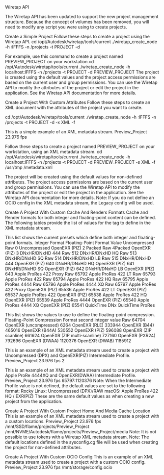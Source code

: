Wiretap API
<!-- ---------------------------------------------------------------------- -->
The Wiretap API has been updated to support the new project management structure.
Because the concept of volumes has been removed, you will
need to modify any script you were using to create projects.
<!-- ---------------------------------------------------------------------- -->
Create a Simple Project
Follow these steps to create a project using the Wiretap API.
cd /opt/Autodesk/wiretap/tools/current
./wiretap_create_node -h <host>:IFFFS -n /projects -t PROJECT -d <project name>
<!-- ---------------------------------------------------------------------- -->
For example, use this command to create a project named PREVIEW_PROJECT on
your workstation.cd /opt/Autodesk/wiretap/tools/current
./wiretap_create_node -h localhost:IFFFS -n /projects -t PROJECT -d PREVIEW_PROJECT
The project is created using the default values and the project access
permissions are based on the current user and group permissions.
You can use the Wiretap API to modify the attributes of the project or edit the
project in the application. See the Wiretap API documentation for more details.
<!-- ---------------------------------------------------------------------- -->
Create a Project With Custom Attributes
Follow these steps to create an XML document with the attributes of the project
you want to create.
<!-- ---------------------------------------------------------------------- -->
cd /opt/Autodesk/wiretap/tools/current
./wiretap_create_node -h <host>:IFFFS -n /projects -t PROJECT -d <project name> -x XML -f <location of the
XML metadata stream>
<!-- ---------------------------------------------------------------------- -->
This is a simple example of an XML metadata stream.
<Project>
<Name>Preview_Project</Name>
<FrameRate>23.976 fps</FrameRate>
</Project>
<!-- ---------------------------------------------------------------------- -->
Follow these steps to create a project named PREVIEW_PROJECT on your workstation,
using an XML metadata stream.
cd /opt/Autodesk/wiretap/tools/current
./wiretap_create_node -h localhost:IFFFS -n /projects -t PROJECT -d PREVIEW_PROJECT -s XML -f /usr/tmp
/metadata.xml
<!-- ---------------------------------------------------------------------- -->
The project will be created using the default values for non-defined attributes.
The project access permissions are based on the current user and group permissions.
You can use the Wiretap API to modify the attributes of the project or edit the
project in the application.
See the Wiretap API documentation for more details.
Note: If you do not define an OCIO config in the XML metadata stream,
the Legacy config will be used.
<!-- ---------------------------------------------------------------------- -->
Create A Project With Custom Cache And Renders Formats
Cache and Render formats for both integer and floating-point content can be defined.
The following tables provide the list of values for the <IntermediatesProfile>
tag to define in the XML metadata stream.
<!-- ---------------------------------------------------------------------- -->
This list shows the current presets which define both integer and floating-point formats.
Integer Format
Floating-Point Format
Value
Uncompressed Raw 0
Uncompressed OpenEXR (PIZ) 2
Packed Raw 4Packed
OpenEXR (PIZ) 3
DNxHR/DNxHD 444 Raw 512
DNxHR/DNxHD HQ Raw 513
DNxHR/DNxHD SQ Raw 514
DNxHR/DNxHD LB Raw 515
DNxHR/DNxHD 444 OpenEXR (PIZ) 640
DNxHR/DNxHD HQ OpenEXR (PIZ) 641
DNxHR/DNxHD SQ OpenEXR (PIZ) 642
DNxHR/DNxHD LB OpenEXR (PIZ) 643
Apple ProRes 422 Proxy Raw 65792
Apple ProRes 422 LT Raw 65793
Apple ProRes 422 Raw 65794
Apple ProRes 422 HQ Raw 65795
Apple ProRes 4444 Raw 65796
Apple ProRes 4444 XQ Raw 65797
Apple ProRes 422 Proxy OpenEXR (PIZ) 65536
Apple ProRes 422 LT OpenEXR (PIZ) 65537
Apple ProRes 422 OpenEXR (PIZ) 65538
Apple ProRes 422 HQ OpenEXR (PIZ) 65539
Apple ProRes 4444 OpenEXR (PIZ) 65540
Apple ProRes 4444 XQ OpenEXR (PIZ) 65541
QuickTime DNx
QuickTime ProRes
<!-- ---------------------------------------------------------------------- -->
This list shows the values to use to define the floating-point compression.
Floating-Point Compression Format
<IntermediatesProfile> second integer value
Raw 64704
OpenEXR (uncompressed) 6264
OpenEXR (RLE) 333944
OpenEXR (B44) 465016
OpenEXR (B44A) 530552
OpenEXR (PIZ) 596088
OpenEXR (ZIP scanline) 661624
OpenEXR (ZIP multi-scanline) 727160
OpenEXR (PXR24) 792696
OpenEXR (DWAA) 1120376
OpenEXR (DWAB) 1185912
<!-- ---------------------------------------------------------------------- -->
This is an example of an XML metadata stream used to create a project with Uncompressed (DPX) and OpenEXR(PIZ) Intermediate Profile.
<Project>
<Name>Preview_Project</Name>
<FrameRate>23.976 fps</FrameRate>
<IntermediatesProfile>2</IntermediatesProfile>
</Project>
<!-- ---------------------------------------------------------------------- -->
This is an example of an XML metadata stream used to create a project with Apple ProRe 4444XQ and OpenEXR(DWAA) Intermediate Profile.
<Project>
<Name>Preview_Project</Name>
<FrameRate>23.976 fps</FrameRate>
<IntermediatesProfile>65797:1120376</IntermediatesProfile>
</Project>
Note: When the Intermediate Profile value is not defined, the default values are set to the following format:
Rocky Linux: Uncompressed (DPX)/RAW
macOS: Apple ProRes 422 HQ / EXR(PIZ)
These are the same default values as when creating a new project from the application.
<!-- ---------------------------------------------------------------------- -->
Create A Project With Custom Project Home And Media Cache Location
This is an example of an XML metadata stream used to create a project with a custom locations.
<Project>
<Name>Preview_Project</Name>
<FrameRate>23.976 fps</FrameRate>
<ProjectDir>/mnt/SSD/flame/projects/Preview_Project</ProjectDir>
<MediaDir>/mnt/NVME/Autodesk/flame/projects/Preview_Project/media</MediaDir>
</Project>
Note: It is not possible to use tokens with a Wiretap XML metadata stream.
Note: The default locations defined in the sysconfig.cg file will be used when creating the project for non-defined attributes.
<!-- ---------------------------------------------------------------------- -->
Create A Project With Custom OCIO Config
This is an example of an XML metadata stream used to create a project with a custom OCIO config.
<Project>
<Name>Preview_Project</Name>
<FrameRate>23.976 fps</FrameRate>
<OCIOConfigFile>/mnt/storage/config.ocio</OCIOConfigFile>
</Project>
<!-- ---------------------------------------------------------------------- -->
